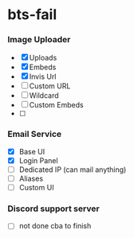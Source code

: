 # bts-fail

### Image Uploader
- [x]  Uploads
- [x]  Embeds
- [x]  Invis Url
- [ ]  Custom URL
- [ ]  Wildcard 
- [ ]  Custom Embeds
- [ ]  

### Email Service
- [x] Base UI
- [x] Login Panel
- [ ] Dedicated IP (can mail anything)
- [ ] Aliases
- [ ] Custom UI

### Discord support server
- [ ] not done cba to finish
